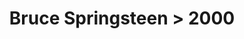 ---
permalink: /projects/graphics/bootleg-covers/bruce/2000
title: 'Bruce Springsteen > 2000'
artist: 'Bruce_Springsteen'
year: '2000'
layout: bootlegs
header:
  overlay_image: /assets/img/graphics/bootleg-covers/features/bruce/2000.jpg
---